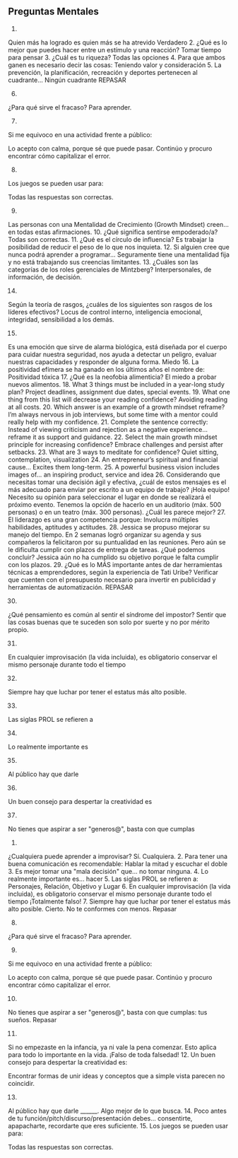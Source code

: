 ## Preguntas Mentales 
1.
Quien más ha logrado es quien más se ha atrevido
Verdadero
2.
¿Qué es lo mejor que puedes hacer entre un estímulo y una reacción?
Tomar tiempo para pensar
3.
¿Cuál es tu riqueza?
Todas las opciones
4.
Para que ambos ganen es necesario decir las cosas:
Teniendo valor y consideración
5.
La prevención, la planificación, recreación y deportes pertenecen al cuadrante...
Ningún cuadrante
REPASAR

6.
¿Para qué sirve el fracaso?
Para aprender.

7.
Si me equivoco en una actividad frente a público:

Lo acepto con calma, porque sé que puede pasar. Continúo y procuro encontrar cómo capitalizar el error.

8.
Los juegos se pueden usar para:

Todas las respuestas son correctas.

9.
Las personas con una Mentalidad de Crecimiento (Growth Mindset) creen...
en todas estas afirmaciones.
10.
¿Qué significa sentirse empoderado/a?
Todas son correctas.
11.
¿Qué es el círculo de influencia?
Es trabajar la posibilidad de reducir el peso de lo que nos inquieta.
12.
Si alguien cree que nunca podrá aprender a programar...
Seguramente tiene una mentalidad fija y no está trabajando sus creencias limitantes.
13.
¿Cuáles son las categorías de los roles gerenciales de Mintzberg?
Interpersonales, de información, de decisión.

14.
Según la teoría de rasgos, ¿cuáles de los siguientes son rasgos de los líderes efectivos?
Locus de control interno, inteligencia emocional, integridad, sensibilidad a los demás.

15.
Es una emoción que sirve de alarma biológica, está diseñada por el cuerpo para cuidar nuestra seguridad, nos ayuda a detectar un peligro, evaluar nuestras capacidades y responder de alguna forma.
Miedo
16.
La positividad efímera se ha ganado en los últimos años el nombre de:
Positividad tóxica
17.
¿Qué es la neofobia alimenticia?
El miedo a probar nuevos alimentos.
18.
What 3 things must be included in a year-long study plan?
Project deadlines, assignment due dates, special events.
19.
What one thing from this list will decrease your reading confidence?
Avoiding reading at all costs.
20.
Which answer is an example of a growth mindset reframe?
I’m always nervous in job interviews, but some time with a mentor could really help with my confidence.
21.
Complete the sentence correctly: Instead of viewing criticism and rejection as a negative experience…
reframe it as support and guidance.
22.
Select the main growth mindset principle for increasing confidence?
Embrace challenges and persist after setbacks.
23.
What are 3 ways to meditate for confidence?
Quiet sitting, contemplation, visualization
24.
An entrepreneur’s spiritual and financial cause…
Excites them long-term.
25.
A powerful business vision includes images of…
an inspiring product, service and idea
26.
Considerando que necesitas tomar una decisión ágil y efectiva, ¿cuál de estos mensajes es el más adecuado para enviar por escrito a un equipo de trabajo?
¡Hola equipo! Necesito su opinión para seleccionar el lugar en donde se realizará el próximo evento. Tenemos la opción de hacerlo en un auditorio (máx. 500 personas) o en un teatro (máx. 300 personas). ¿Cuál les parece mejor?
27.
El liderazgo es una gran competencia porque:
Involucra múltiples habilidades, aptitudes y actitudes.
28.
Jessica se propuso mejorar su manejo del tiempo. En 2 semanas logró organizar su agenda y sus compañeros la felicitaron por su puntualidad en las reuniones. Pero aún se le dificulta cumplir con plazos de entrega de tareas. ¿Qué podemos concluir?
Jessica aún no ha cumplido su objetivo porque le falta cumplir con los plazos.
29.
¿Qué es lo MÁS importante antes de dar herramientas técnicas a emprendedores, según la experiencia de Tati Uribe?
Verificar que cuenten con el presupuesto necesario para invertir en publicidad y herramientas de automatización.
REPASAR

30.
¿Qué pensamiento es común al sentir el síndrome del impostor?
Sentir que las cosas buenas que te suceden son solo por suerte y no por mérito propio.

31. 
En cualquier improvisación (la vida incluida), es obligatorio conservar el mismo personaje durante todo el tiempo

32. 
Siempre hay que luchar por tener el estatus más alto posible.

33. 
Las siglas PROL se refieren a

34. 
Lo realmente importante es

35. 
Al público hay que darle

36. 
Un buen consejo para despertar la creatividad es

37. 
No tienes que aspirar a ser "generos@", basta con que cumplas


1.
¿Cualquiera puede aprender a improvisar?
Sí. Cualquiera.
2.
Para tener una buena comunicación es recomendable:
Hablar la mitad y escuchar el doble
3.
Es mejor tomar una "mala decisión" que...
no tomar ninguna.
4.
Lo realmente importante es...
hacer
5.
Las siglas PROL se refieren a:
Personajes, Relación, Objetivo y Lugar
6.
En cualquier improvisación (la vida incluida), es obligatorio conservar el mismo personaje durante todo el tiempo
¡Totalmente falso!
7.
Siempre hay que luchar por tener el estatus más alto posible.
Cierto. No te conformes con menos.
Repasar

8.
¿Para qué sirve el fracaso?
Para aprender.

9.
Si me equivoco en una actividad frente a público:

Lo acepto con calma, porque sé que puede pasar. Continúo y procuro encontrar cómo capitalizar el error.

10.
No tienes que aspirar a ser "generos@", basta con que cumplas:
tus sueños.
Repasar

11.
Si no empezaste en la infancia, ya ni vale la pena comenzar. Esto aplica para todo lo importante en la vida.
¡Falso de toda falsedad!
12.
Un buen consejo para despertar la creatividad es:

Encontrar formas de unir ideas y conceptos que a simple vista parecen no coincidir.

13.
Al público hay que darle ______.
Algo mejor de lo que busca.
14.
Poco antes de tu función/pitch/discurso/presentación debes...
consentirte, apapacharte, recordarte que eres suficiente.
15.
Los juegos se pueden usar para:

Todas las respuestas son correctas.